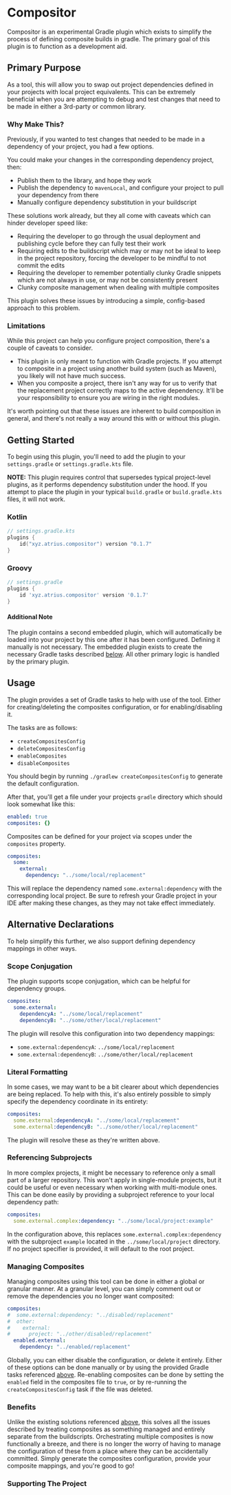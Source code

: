 # Compositor

Compositor is an experimental Gradle plugin which exists to simplify the process of defining composite builds in gradle.
The primary goal of this plugin is to function as a development aid.

## Primary Purpose

As a tool, this will allow you to swap out project dependencies defined in your projects with local project equivalents.
This can be extremely beneficial when you are attempting to debug and test changes that need to be made in either a
3rd-party or common library.

### Why Make This?

Previously, if you wanted to test changes that needed to be made in a dependency of your project, you had a few options.

You could make your changes in the corresponding dependency project, then:
* Publish them to the library, and hope they work
* Publish the dependency to `mavenLocal`, and configure your project to pull your dependency from there
* Manually configure dependency substitution in your buildscript

These solutions work already, but they all come with caveats which can hinder developer speed like:
* Requiring the developer to go through the usual deployment and publishing cycle before they can fully test their work
* Requiring edits to the buildscript which may or may not be ideal to keep in the project repository, forcing the 
developer to be mindful to not commit the edits
* Requiring the developer to remember potentially clunky Gradle snippets which are not always in use, or may not be
consistently present
* Clunky composite management when dealing with multiple composites

This plugin solves these issues by introducing a simple, config-based approach to this problem.

### Limitations

While this project can help you configure project composition, there's a couple of caveats to consider.

- This plugin is only meant to function with Gradle projects. If you attempt to composite in a project using another
build system (such as Maven), you likely will not have much success.
- When you composite a project, there isn't any way for us to verify that the replacement project correctly maps to the
active dependency. It'll be your responsibility to ensure you are wiring in the right modules.

It's worth pointing out that these issues are inherent to build composition in general, and there's not really a way
around this with or without this plugin.

## Getting Started

To begin using this plugin, you'll need to add the plugin to your `settings.gradle` or `settings.gradle.kts` file.

**NOTE:** This plugin requires control that supersedes typical project-level plugins, as it performs dependency substitution
under the hood. If you attempt to place the plugin in your typical `build.gradle` or `build.gradle.kts` files, it will not work.

### Kotlin
<!-- x-release-please-start-version -->
```kotlin
// settings.gradle.kts
plugins {
    id("xyz.atrius.compositor") version "0.1.7"
}
```

### Groovy
```groovy
// settings.gradle
plugins {
    id 'xyz.atrius.compositor' version '0.1.7'
}
```
<!-- x-release-please-end -->

#### Additional Note

The plugin contains a second embedded plugin, which will automatically be loaded into your project by this one after it
has been configured. Defining it manually is not necessary. The embedded plugin exists to create the necessary Gradle
tasks described [below](#usage). All other primary logic is handled by the primary plugin.

## Usage

The plugin provides a set of Gradle tasks to help with use of the tool. Either for creating/deleting the composites
configuration, or for enabling/disabling it.

The tasks are as follows:
- `createCompositesConfig`
- `deleteCompositesConfig`
- `enableComposites`
- `disableComposites`

You should begin by running `./gradlew createCompositesConfig` to generate the default configuration.

After that, you'll get a file under your projects `gradle` directory which should look somewhat like this:

```yaml
enabled: true
composites: {}
```

Composites can be defined for your project via scopes under the `composites` property.

```yaml
composites:
  some:
    external:
      dependency: "../some/local/replacement"
```

This will replace the dependency named `some.external:dependency` with the corresponding local project. Be sure to refresh
your Gradle project in your IDE after making these changes, as they may not take effect immediately.

## Alternative Declarations

To help simplify this further, we also support defining dependency mappings in other ways.

### Scope Conjugation

The plugin supports scope conjugation, which can be helpful for dependency groups.

```yaml
composites:
  some.external:
    dependencyA: "../some/local/replacement"
    dependencyB: "../some/other/local/replacement"
```

The plugin will resolve this configuration into two dependency mappings:
- `some.external:dependencyA`: `../some/local/replacement`
- `some.external:dependencyB`: `../some/other/local/replacement`

### Literal Formatting

In some cases, we may want to be a bit clearer about which dependencies are being replaced. To help with this, it's also
entirely possible to simply specify the dependency coordinate in its entirety:

```yaml
composites:
  some.external:dependencyA: "../some/local/replacement"
  some.external:dependencyB: "../some/other/local/replacement"
```

The plugin will resolve these as they're written above.

### Referencing Subprojects

In more complex projects, it might be necessary to reference only a small part of a larger repository. This won't apply
in single-module projects, but it could be useful or even necessary when working with multi-module ones. This can be done
easily by providing a subproject reference to your local dependency path:

```yaml
composites:
  some.external.complex:dependency: "../some/local/project:example"
```

In the configuration above, this replaces `some.external.complex:dependency` with the subproject `example` located in
the `../some/local/project` directory. If no project specifier is provided, it will default to the root project.

### Managing Composites

Managing composites using this tool can be done in either a global or granular manner. At a granular level, you can
simply comment out or remove the dependencies you no longer want composited:

```yaml
composites:
#  some.external:dependency: "../disabled/replacement"
#  other:
#    external:
#      project: "../other/disabled/replacement"
  enabled.external:
    dependency: "../enabled/replacement"
```

Globally, you can either disable the configuration, or delete it entirely. Either of these options can be done manually
or by using the provided Gradle tasks referenced [above](#usage). Re-enabling composites can be done by setting the `enabled`
field in the composites file to `true`, or by re-running the `createCompositesConfig` task if the file was deleted.

### Benefits

Unlike the existing solutions referenced [above](#why-make-this), this solves all the issues described by treating composites
as something managed and entirely separate from the buildscripts. Orchestrating multiple composites is now functionally a
breeze, and there is no longer the worry of having to manage the configuration of these from a place where they can be
accidentally committed. Simply generate the composites configuration, provide your composite mappings, and you're good
to go!

### Supporting The Project